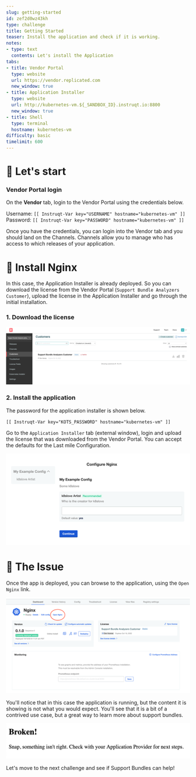 ```yaml
---
slug: getting-started
id: zef2d0wz43kh
type: challenge
title: Getting Started
teaser: Install the application and check if it is working.
notes:
- type: text
  contents: Let's install the Application
tabs:
- title: Vendor Portal
  type: website
  url: https://vendor.replicated.com
  new_window: true
- title: Application Installer
  type: website
  url: http://kubernetes-vm.${_SANDBOX_ID}.instruqt.io:8800
  new_window: true
- title: Shell
  type: terminal
  hostname: kubernetes-vm
difficulty: basic
timelimit: 600
---
```


🚀 Let's start
==============

### Vendor Portal login

On the **Vendor** tab, login to the Vendor Portal using the credentials below.

Username: `[[ Instruqt-Var key="USERNAME" hostname="kubernetes-vm" ]]`<br/>
Password: `[[ Instruqt-Var key="PASSWORD" hostname="kubernetes-vm" ]]`

Once you have the credentials, you can login into the Vendor tab and you should land on the Channels. Channels allow you to manage who has access to which releases of your application.

👋 Install Nginx
===============

In this case, the Application Installer is already deployed. So you can download the license from the Vendor Portal (`Support Bundle Analyzers Customer`), upload the license in the Application Installer and go through the initial installation.

### 1. Download the license

   ![Support Bundle Analyzers Customer](../assets/support-bundle-customer.png)

### 2. Install the application

The password for the application installer is shown below.

```
[[ Instruqt-Var key="KOTS_PASSWORD" hostname="kubernetes-vm" ]]
```

Go to the `Application Installer` tab (external window), login and upload the license that was downloaded from the Vendor Portal. You can accept the defaults for the Last mile Configuration.

   ![Application installer](../assets/deploy.png)

🐛 The Issue
===============

Once the app is deployed, you can browse to the application, using the `Open Nginx` link.

![Open App](../assets/open-app.png)

You'll notice that in this case the application is running, but the content it is showing is not what you would expect. You'll see that it is a bit of a contrived use case, but a great way to learn more about support bundles.

![Broken App](../assets/broken-app.png)

Let's move to the next challenge and see if Support Bundles can help!
